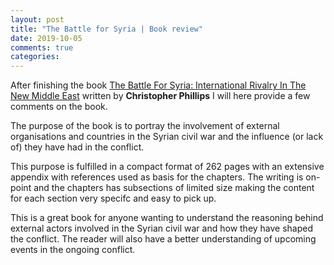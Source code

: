 ```yaml
---
layout: post
title: "The Battle for Syria | Book review"
date: 2019-10-05
comments: true
categories:
---
```


After finishing the book [The Battle For Syria: International Rivalry In The New Middle East](https://www.goodreads.com/book/show/29434922-the-battle-for-syria) written by **Christopher Phillips** I will here provide a few comments on the book.

The purpose of the book is to portray the involvement of external organisations and countries in the Syrian civil war and the influence (or lack of) they have had in the conflict.

This purpose is fulfilled in a compact format of 262 pages with an extensive appendix with references used as basis for the chapters.
The writing is on-point and the chapters has subsections of limited size making the content for each section very specifc and easy to pick up.

This is a great book for anyone wanting to understand the reasoning behind external actors involved in the Syrian civil war and how they have shaped the conflict. The reader will also have a better understanding of upcoming events in the ongoing conflict.
